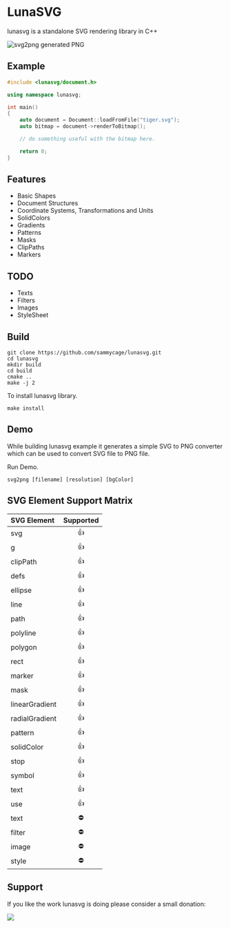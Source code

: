 # LunaSVG

lunasvg is a standalone SVG rendering library in C++

![svg2png generated PNG](luna.png)

## Example

```cpp
#include <lunasvg/document.h>

using namespace lunasvg;

int main()
{
    auto document = Document::loadFromFile("tiger.svg");
    auto bitmap = document->renderToBitmap();

    // do something useful with the bitmap here.

    return 0;
}

```

## Features

- Basic Shapes
- Document Structures
- Coordinate Systems, Transformations and Units
- SolidColors
- Gradients
- Patterns
- Masks
- ClipPaths
- Markers

## TODO

- Texts
- Filters
- Images
- StyleSheet

## Build

```
git clone https://github.com/sammycage/lunasvg.git
cd lunasvg
mkdir build
cd build
cmake ..
make -j 2
```

To install lunasvg library.

```
make install
```

## Demo

While building lunasvg example it generates a simple SVG to PNG converter which can be used to convert SVG file to PNG file.

Run Demo.
```
svg2png [filename] [resolution] [bgColor]
```

## SVG Element Support Matrix

| **SVG Element** | **Supported** |
|:--|:-:|
| svg | 👍 |
| g | 👍 |
| clipPath | 👍 |
| defs | 👍 |
| ellipse | 👍 |
| line | 👍 |
| path | 👍 |
| polyline | 👍 |   
| polygon | 👍 |
| rect | 👍 |
| marker | 👍 |
| mask | 👍 |
| linearGradient | 👍 |
| radialGradient | 👍 |
| pattern | 👍 |
| solidColor | 👍 |
| stop | 👍 |
| symbol | 👍 |
| text | 👍 |
| use | 👍 |
| text | ⛔️ |
| filter | ⛔️ |
| image| ⛔️ |
| style | ⛔️ |

## Support

If you like the work lunasvg is doing please consider a small donation:

<a href="https://www.buymeacoffee.com/sammycage"><img src="https://img.buymeacoffee.com/button-api/?text=Buy me a coffee&emoji=&slug=sammycage&button_colour=FFDD00&font_colour=000000&font_family=Arial&outline_colour=000000&coffee_colour=ffffff"></a>
